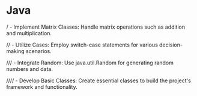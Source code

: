 # Java
/ - Implement Matrix Classes: Handle matrix operations such as addition and multiplication.

// - Utilize Cases: Employ switch-case statements for various decision-making scenarios.

/// - Integrate Random: Use java.util.Random for generating random numbers and data.

//// - Develop Basic Classes: Create essential classes to build the project's framework and functionality.
